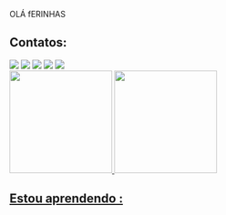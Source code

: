 OLÁ fERINHAS 
## Contatos:

<div>
<a href="https://www.youtube.com/seu-canal-youtube-aqui" target="_blank"><img src="https://img.shields.io/badge/YouTube-FF0000?style=for-the-badge&logo=youtube&logoColor=white" target="_blank"></a>
<a href="https://instagram.com/seu-usuário-instagram-aqui" target="_blank"><img src="https://img.shields.io/badge/-Instagram-%23E4405F?style=for-the-badge&logo=instagram&logoColor=white" target="_blank"></a>
<a href="https://www.twitch.tv/seu-usuário-aqui" target="_blank"><img src="https://img.shields.io/badge/Twitch-9146FF?style=for-the-badge&logo=twitch&logoColor=white" target="_blank"></a>
<a href = "mailto:contato@seu-usuário-aqui"><img src="https://img.shields.io/badge/Gmail-D14836?style=for-the-badge&logo=gmail&logoColor=white" target="_blank"></a>
<a href="https://www.linkedin.com/in/seu-usuário-linkedln-aqui" target="_blank"><img src="https://img.shields.io/badge/-LinkedIn-%230077B5?style=for-the-badge&logo=linkedin&logoColor=white" target="_blank"></a>
  
</div>


<div>
<a href="https://github.com/MaxelaMartins"> 
<img height="180em" src="https://github-readme-stats.vercel.app/api/top-langs/?username=MaxelaMartins&layout=compact&langs_count=7&theme=dracula"/>
<img height="180em" src="https://github-readme-stats.vercel.app/api?username=MaxelaMartins&show_icons=true&theme=dracula&include_all_commits=true&count_private=true"/>
</div>

##  Estou aprendendo  :
